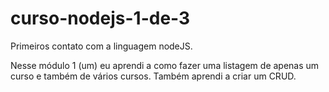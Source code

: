 # curso-nodejs-1-de-3
Primeiros contato com a linguagem nodeJS.

Nesse módulo 1 (um) eu aprendi a como fazer uma listagem de apenas um curso e também 
de vários cursos. Também aprendi a criar um CRUD.
